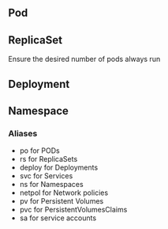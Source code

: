 ## Pod

## ReplicaSet
Ensure the desired number of pods always run

## Deployment

## Namespace

### Aliases
- po for PODs
- rs for ReplicaSets
- deploy for Deployments
- svc for Services
- ns for Namespaces
- netpol for Network policies
- pv for Persistent Volumes
- pvc for PersistentVolumesClaims
- sa for service accounts
